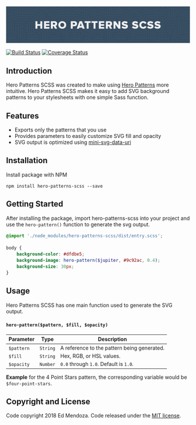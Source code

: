 ![Hero Patterns SCSS Cover](https://github.com/polyneue/hero-patterns-scss/blob/master/docs/hero-patterns-scss.gif)

[![Build Status](https://travis-ci.org/Polyneue/hero-patterns-scss.svg?branch=master)](https://travis-ci.org/Polyneue/hero-patterns-scss)
[![Coverage Status](https://coveralls.io/repos/github/Polyneue/hero-patterns-scss/badge.svg?branch=develop)](https://coveralls.io/github/Polyneue/hero-patterns-scss?branch=develop)

## Introduction

Hero Patterns SCSS was created to make using [Hero Patterns](http://www.heropatterns.com/) more intuitive. Hero Patterns SCSS makes it easy to add SVG background patterns to your stylesheets with one simple Sass function.

## Features

* Exports only the patterns that you use
* Provides parameters to easily customize SVG fill and opacity
* SVG output is optimized using [mini-svg-data-uri](https://github.com/tigt/mini-svg-data-uri)

## Installation

Install package with NPM

```
npm install hero-patterns-scss --save
```

## Getting Started

After installing the package, import hero-patterns-scss into your project and use the `hero-pattern()` function to generate the svg output.

```scss
@import './node_modules/hero-patterns-scss/dist/entry.scss';

body {
    background-color: #dfdbe5;
    background-image: hero-pattern($jupiter, #9c92ac, 0.4);
    background-size: 30px;
}
```

## Usage

Hero Patterns SCSS has one main function used to generate the SVG output.

#### `hero-pattern($pattern, $fill, $opacity)`

| Parameter  | Type     | Description                                 |
| ---------- | -------- | ------------------------------------------- |
| `$pattern` | `String` | A reference to the pattern being generated. |
| `$fill`    | `String` | Hex, RGB, or HSL values.                    |
| `$opacity` | `Number` | `0.0` through `1.0`. Default is `1.0`.      |

**Example** for the 4 Point Stars pattern, the corresponding variable would be `$four-point-stars`.

## Copyright and License

Code copyright 2018 Ed Mendoza. Code released under the [MIT license](https://github.com/polyneue/hero-patterns-scss/blob/master/LICENSE).
